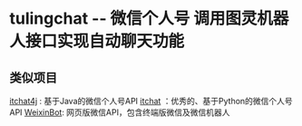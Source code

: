 # tulingchat -- 微信个人号 调用图灵机器人接口实现自动聊天功能

## 类似项目
[itchat4j](https://github.com/yaphone/itchat4j) : 基于Java的微信个人号API
[itchat](https://github.com/littlecodersh/ItChat) ：优秀的、基于Python的微信个人号API
[WeixinBot](https://github.com/Urinx/WeixinBot): 网页版微信API，包含终端版微信及微信机器人
